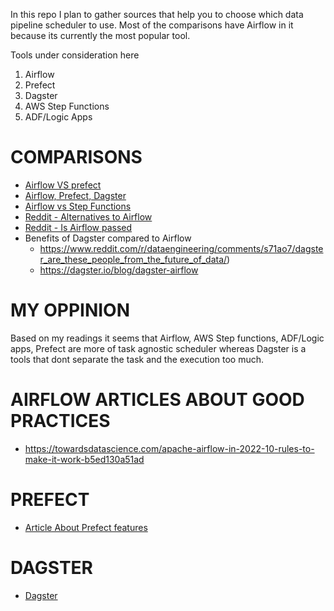 In this repo I plan to gather sources that help you to choose which data pipeline scheduler to use. Most of the comparisons have Airflow in it because its currently the most popular tool. 


Tools under consideration here

1. Airflow
2. Prefect
3. Dagster
4. AWS Step Functions
5. ADF/Logic Apps


# COMPARISONS 

+ [Airflow VS prefect](https://blog.devgenius.io/airflow-theres-a-new-competitor-in-town-d59b48a642ff)
+ [Airflow, Prefect, Dagster](https://towardsdatascience.com/airflow-prefect-and-dagster-an-inside-look-6074781c9b77)
+ [Airflow vs Step Functions](https://stackoverflow.com/questions/64016869/airflow-versus-aws-step-functions-for-workflow/73139280#73139280)
+ [Reddit - Alternatives to Airflow](https://www.reddit.com/r/dataengineering/comments/tnarmv/alternatives_to_airflow/)
+ [Reddit - Is Airflow passed](https://www.reddit.com/r/dataengineering/comments/n9nrye/is_airflow_a_pass%C3%A9_what_replaces_it/)
+ Benefits of Dagster compared to Airflow
   +  https://www.reddit.com/r/dataengineering/comments/s71ao7/dagster_are_these_people_from_the_future_of_data/)
   +  https://dagster.io/blog/dagster-airflow
   
 
# MY OPPINION 

Based on my readings it seems that Airflow, AWS Step functions, ADF/Logic apps, Prefect are more of task agnostic scheduler whereas  Dagster is a tools that dont separate the task and the execution too much. 


# AIRFLOW ARTICLES ABOUT GOOD PRACTICES 

+ https://towardsdatascience.com/apache-airflow-in-2022-10-rules-to-make-it-work-b5ed130a51ad

# PREFECT 

+ [Article About Prefect features](https://towardsdatascience.com/introducing-a-dataflow-management-system-backed-up-by-prefect-aws-and-github-actions-3f8c0eef2eb2)


# DAGSTER 

+ [Dagster](https://docs.dagster.io/getting-started)
